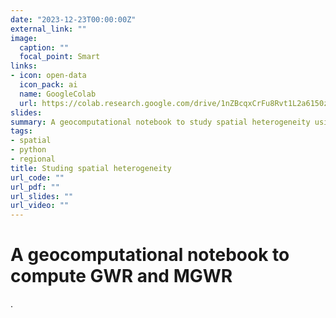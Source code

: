 ```yaml
---
date: "2023-12-23T00:00:00Z"
external_link: ""
image:
  caption: ""
  focal_point: Smart
links:
- icon: open-data
  icon_pack: ai
  name: GoogleColab
  url: https://colab.research.google.com/drive/1nZBcqxCrFu8Rvt1L2a6150zUwkffDwdE?usp=sharing
slides:
summary: A geocomputational notebook to study spatial heterogeneity using the GWR and MGWR frameworks.
tags:
- spatial
- python
- regional
title: Studing spatial heterogeneity
url_code: ""
url_pdf: ""
url_slides: ""
url_video: ""
---
```



# **A geocomputational notebook to compute GWR and MGWR**

.
